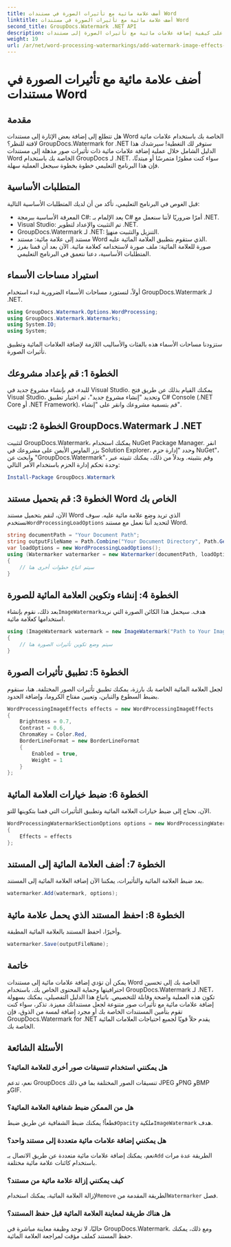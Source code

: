 ```yaml
---
title: أضف علامة مائية مع تأثيرات الصورة في مستندات Word
linktitle: أضف علامة مائية مع تأثيرات الصورة في مستندات Word
second_title: GroupDocs.Watermark .NET API
description: تعرف على كيفية إضافة علامات مائية مع تأثيرات الصورة إلى مستندات Word الخاصة بك باستخدام GroupDocs.Watermark لـ .NET. اتبع دليلنا خطوة بخطوة للحصول على نتائج مذهلة.
weight: 19
url: /ar/net/word-processing-watermarkings/add-watermark-image-effects-word-docs/
---
```


# أضف علامة مائية مع تأثيرات الصورة في مستندات Word

## مقدمة
هل تتطلع إلى إضافة بعض الإثارة إلى مستندات Word الخاصة بك باستخدام علامات مائية لافتة للنظر؟ GroupDocs.Watermark for .NET ستوفر لك التغطية! سيرشدك هذا الدليل الشامل خلال عملية إضافة علامات مائية ذات تأثيرات صور مذهلة إلى مستندات Word الخاصة بك باستخدام GroupDocs لـ .NET. سواء كنت مطورًا متمرسًا أو مبتدئًا، فإن هذا البرنامج التعليمي خطوة بخطوة سيجعل العملية سهلة.
## المتطلبات الأساسية
قبل الغوص في البرنامج التعليمي، تأكد من أن لديك المتطلبات الأساسية التالية:
- المعرفة الأساسية ببرمجة C#: يعد الإلمام بـ C# أمرًا ضروريًا لأننا سنعمل مع .NET.
- Visual Studio: تم التثبيت والإعداد لتطوير .NET.
-  GroupDocs.Watermark لـ .NET: التنزيل والتثبيت من[هنا](https://releases.groupdocs.com/Watermark/net/).
- مستند إلى علامة مائية: مستند Word الذي ستقوم بتطبيق العلامة المائية عليه.
- صورة للعلامة المائية: ملف صورة لاستخدامه كعلامة مائية.
الآن بعد أن قمنا بفرز المتطلبات الأساسية، دعنا نتعمق في البرنامج التعليمي.
## استيراد مساحات الأسماء
أولاً، لنستورد مساحات الأسماء الضرورية لبدء استخدام GroupDocs.Watermark لـ .NET.
```csharp
using GroupDocs.Watermark.Options.WordProcessing;
using GroupDocs.Watermark.Watermarks;
using System.IO;
using System;
```
ستزودنا مساحات الأسماء هذه بالفئات والأساليب اللازمة لإضافة العلامات المائية وتطبيق تأثيرات الصورة.
## الخطوة 1: قم بإعداد مشروعك
للبدء، قم بإنشاء مشروع جديد في Visual Studio. يمكنك القيام بذلك عن طريق فتح Visual Studio، وتحديد "إنشاء مشروع جديد"، ثم اختيار تطبيق C# Console (.NET Core أو .NET Framework). قم بتسمية مشروعك وانقر على "إنشاء".
## الخطوة 2: تثبيت GroupDocs.Watermark لـ .NET
لتثبيت GroupDocs.Watermark، يمكنك استخدام NuGet Package Manager. انقر بزر الماوس الأيمن على مشروعك في Solution Explorer، وحدد "إدارة حزم NuGet"، وابحث عن "GroupDocs.Watermark"، وقم بتثبيته.
وبدلاً من ذلك، يمكنك تثبيته عبر وحدة تحكم إدارة الحزم باستخدام الأمر التالي:
```powershell
Install-Package GroupDocs.Watermark
```
## الخطوة 3: قم بتحميل مستند Word الخاص بك
 الآن، لنقم بتحميل مستند Word الذي تريد وضع علامة مائية عليه. سوف نستخدم`WordProcessingLoadOptions` لتحديد أننا نعمل مع مستند Word.
```csharp
string documentPath = "Your Document Path";
string outputFileName = Path.Combine("Your Document Directory", Path.GetFileName(documentPath));
var loadOptions = new WordProcessingLoadOptions();
using (Watermarker watermarker = new Watermarker(documentPath, loadOptions))
{
    // سيتم اتباع خطوات أخرى هنا
}
```
## الخطوة 4: إنشاء وتكوين العلامة المائية للصورة
 بعد ذلك، نقوم بإنشاء`ImageWatermark`هدف. سيحمل هذا الكائن الصورة التي نريد استخدامها كعلامة مائية.
```csharp
using (ImageWatermark watermark = new ImageWatermark("Path to Your Image"))
{
    // سيتم وضع تكوين تأثيرات الصورة هنا
}
```
## الخطوة 5: تطبيق تأثيرات الصورة
لجعل العلامة المائية الخاصة بك بارزة، يمكنك تطبيق تأثيرات الصور المختلفة. هنا، سنقوم بضبط السطوع والتباين، وتعيين مفتاح الكروما، وإضافة الحدود.
```csharp
WordProcessingImageEffects effects = new WordProcessingImageEffects
{
    Brightness = 0.7,
    Contrast = 0.6,
    ChromaKey = Color.Red,
    BorderLineFormat = new BorderLineFormat
    {
        Enabled = true,
        Weight = 1
    }
};
```
## الخطوة 6: ضبط خيارات العلامة المائية
الآن، نحتاج إلى ضبط خيارات العلامة المائية وتطبيق التأثيرات التي قمنا بتكوينها للتو.
```csharp
WordProcessingWatermarkSectionOptions options = new WordProcessingWatermarkSectionOptions
{
    Effects = effects
};
```
## الخطوة 7: أضف العلامة المائية إلى المستند
بعد ضبط العلامة المائية والتأثيرات، يمكننا الآن إضافة العلامة المائية إلى المستند.
```csharp
watermarker.Add(watermark, options);
```
## الخطوة 8: احفظ المستند الذي يحمل علامة مائية
وأخيرًا، احفظ المستند بالعلامة المائية المطبقة. 
```csharp
watermarker.Save(outputFileName);
```
## خاتمة
يمكن أن تؤدي إضافة علامات مائية إلى مستندات Word الخاصة بك إلى تحسين احترافيتها وحماية المحتوى الخاص بك. باستخدام GroupDocs.Watermark لـ .NET، تكون هذه العملية واضحة وقابلة للتخصيص. باتباع هذا الدليل التفصيلي، يمكنك بسهولة إضافة علامات مائية مع تأثيرات صور متنوعة لجعل مستنداتك مميزة. 
تذكر، سواء كنت تقوم بتأمين المستندات الخاصة بك أو مجرد إضافة لمسة من الذوق، فإن GroupDocs.Watermark for .NET يقدم حلاً قويًا لجميع احتياجات العلامات المائية الخاصة بك. 
## الأسئلة الشائعة
### هل يمكنني استخدام تنسيقات صور أخرى للعلامة المائية؟
نعم، تدعم GroupDocs تنسيقات الصور المختلفة بما في ذلك JPEG وPNG وBMP وGIF.
### هل من الممكن ضبط شفافية العلامة المائية؟
 قطعاً! يمكنك ضبط الشفافية عن طريق ضبط`Opacity` ملكية`ImageWatermark` هدف.
### هل يمكنني إضافة علامات مائية متعددة إلى مستند واحد؟
 نعم، يمكنك إضافة علامات مائية متعددة عن طريق الاتصال بـ`Add` الطريقة عدة مرات باستخدام كائنات علامة مائية مختلفة.
### كيف يمكنني إزالة علامة مائية من مستند؟
 لإزالة العلامة المائية، يمكنك استخدام`Remove` الطريقة المقدمة من`Watermarker` فصل.
### هل هناك طريقة لمعاينة العلامة المائية قبل حفظ المستند؟
حاليًا، لا توجد وظيفة معاينة مباشرة في GroupDocs.Watermark. ومع ذلك، يمكنك حفظ المستند كملف مؤقت لمراجعة العلامة المائية.
